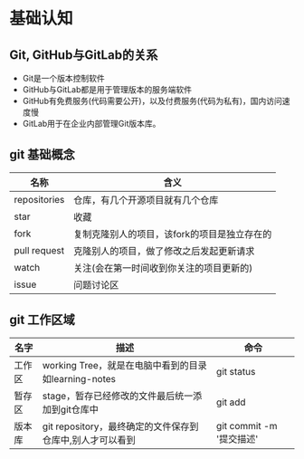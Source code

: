 # 基础认知

## Git, GitHub与GitLab的关系

* Git是一个版本控制软件
* GitHub与GitLab都是用于管理版本的服务端软件
* GitHub有免费服务(代码需要公开)，以及付费服务(代码为私有)，国内访问速度慢
* GitLab用于在企业内部管理Git版本库。



## git 基础概念
| 名称         | 含义                                         |
| ------------ | -------------------------------------------- |
| repositories | 仓库，有几个开源项目就有几个仓库             |
| star         | 收藏                                         |
| fork         | 复制克隆别人的项目，该fork的项目是独立存在的 |
| pull request | 克隆别人的项目，做了修改之后发起更新请求     |
| watch        | 关注(会在第一时间收到你关注的项目更新的)     |
| issue        | 问题讨论区                                   |



## git 工作区域

| 名字   | 描述                                                      | 命令                     |
| ------ | --------------------------------------------------------- | ------------------------ |
| 工作区 | working Tree，就是在电脑中看到的目录如learning-notes      | git status               |
| 暂存区 | stage，暂存已经修改的文件最后统一添加到git仓库中          | git add                  |
| 版本库 | git repository，最终确定的文件保存到仓库中,别人才可以看到 | git commit -m '提交描述' |